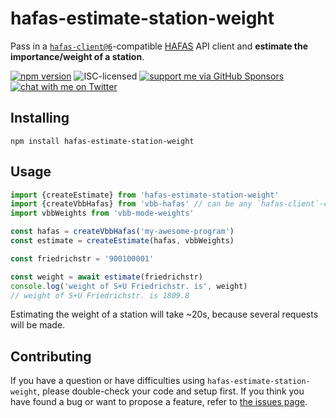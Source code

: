 # hafas-estimate-station-weight

Pass in a [`hafas-client@6`](https://github.com/public-transport/hafas-client/tree/6)-compatible [HAFAS](https://de.wikipedia.org/wiki/HAFAS) API client and **estimate the importance/weight of a station**.

[![npm version](https://img.shields.io/npm/v/hafas-estimate-station-weight.svg)](https://www.npmjs.com/package/hafas-estimate-station-weight)
![ISC-licensed](https://img.shields.io/github/license/derhuerst/hafas-estimate-station-weight.svg)
[![support me via GitHub Sponsors](https://img.shields.io/badge/support%20me-donate-fa7664.svg)](https://github.com/sponsors/derhuerst)
[![chat with me on Twitter](https://img.shields.io/badge/chat%20with%20me-on%20Twitter-1da1f2.svg)](https://twitter.com/derhuerst)


## Installing

```shell
npm install hafas-estimate-station-weight
```


## Usage

```js
import {createEstimate} from 'hafas-estimate-station-weight'
import {createVbbHafas} from 'vbb-hafas' // can be any `hafas-client`-compatible client
import vbbWeights from 'vbb-mode-weights'

const hafas = createVbbHafas('my-awesome-program')
const estimate = createEstimate(hafas, vbbWeights)

const friedrichstr = '900100001'

const weight = await estimate(friedrichstr)
console.log('weight of S+U Friedrichstr. is', weight)
// weight of S+U Friedrichstr. is 1809.8
```

Estimating the weight of a station will take ~20s, because several requests will be made.


## Contributing

If you have a question or have difficulties using `hafas-estimate-station-weight`, please double-check your code and setup first. If you think you have found a bug or want to propose a feature, refer to [the issues page](https://github.com/derhuerst/hafas-estimate-station-weight/issues).
